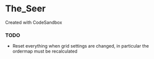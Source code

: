 # The_Seer

Created with CodeSandbox

### TODO

- Reset everything when grid settings are changed, in particular the ordermap must be recalculated
